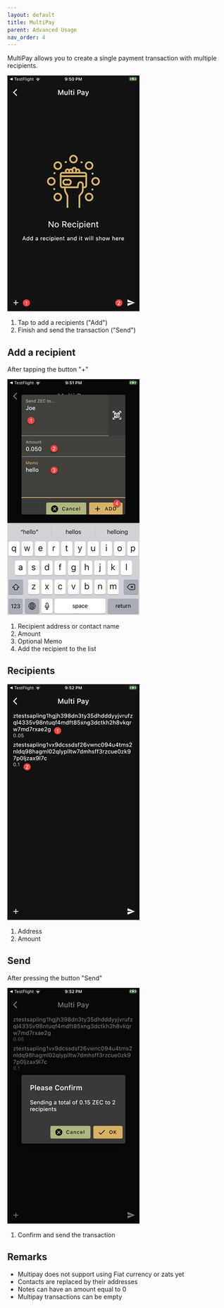 ```yaml
---
layout: default
title: MultiPay
parent: Advanced Usage
nav_order: 4
---
```


MultiPay allows you to create a single payment transaction with
multiple recipients.

![MultiPay](img/IMG_0089.PNG)

1. Tap to add a recipients ("Add")
2. Finish and send the transaction ("Send")

## Add a recipient

After tapping the button "+"

![MultiPay](img/IMG_0090.PNG)

1. Recipient address or contact name
2. Amount
3. Optional Memo
4. Add the recipient to the list

## Recipients

![MultiPay](img/IMG_0091.PNG)

1. Address
2. Amount

## Send

After pressing the button "Send"

![MultiPay](img/IMG_0092.PNG)

1. Confirm and send the transaction

## Remarks

- Multipay does not support using Fiat currency or zats yet
- Contacts are replaced by their addresses
- Notes can have an amount equal to 0
- Multipay transactions can be empty
